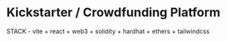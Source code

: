 # Kickstarter / Crowdfunding Platform
STACK - vite + react + web3 + solidity + hardhat + ethers + tailwindcss